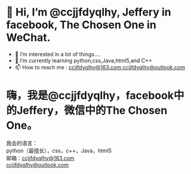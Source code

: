 # 👋 Hi, I’m @ccjjfdyqlhy, Jeffery in facebook, The Chosen One in WeChat.
- 👀 I’m interested in a lot of things....
- 🌱 I’m currently learning python,css,Java,html5,and C++
- 📫 How to reach me : ccjjfdyqlhy@163.com,ccjjfdyqlhy@outlook.com

# 嗨，我是@ccjjfdyqlhy，facebook中的Jeffery，微信中的The Chosen One。  
我会的语言：  
python（最擅长），css，c++，Java，html5  
邮箱：ccjjfdyqlhy@163.com  
     ccjjfdyqlhy@outlook.com  
